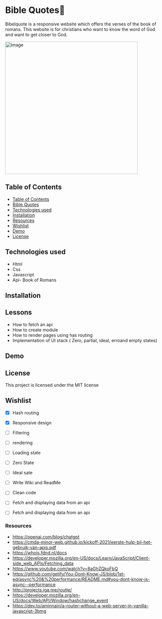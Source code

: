 

# Bible Quotes:book:


Bibelquote is a responsive website which offers the verses of the book of romans. This website is for christians who want to know the word of God and want to get closer to God. 

<img width="425" alt="image" src="https://user-images.githubusercontent.com/90154152/222978899-e9420d42-9918-451e-a090-1720c1eaafd4.png">


## Table of Contents
   * [Table of Contents](#table-of-contents)
   * [Bible Quotes](#bible-quotes)
   * [Technologies used](#technologies-used)
   * [Installation](#installation)
   * [Resources](#resources)
   * [Wishlist](#wishlist)
   * [Demo](#demo)
   * [License](#license)



## Technologies used
- Html 
- Css
- Javascript 
- Api- Book of Romans

## Installation



## Lessons 
- How to fetch an api 
- How to create module 
- How to render pages using has routing 
- Implementation of UI stack ( Zero, partial, ideal, erroand empty states)


## Demo


## License 

This project is licensed under the MIT license 



## Wishlist

- [X] Hash routing
- [X] Responsive design
- [ ] Filtering
- [ ] rendering
- [ ] Loading state
- [ ] Zero State
- [ ] Ideal sate 
- [ ] Write Wiki and ReadMe
- [ ] Clean code
- [ ] Fetch and displaying data from an api
- [ ] Fetch and displaying data from an api








### Resources
- https://openai.com/blog/chatgpt
- https://cmda-minor-web.github.io/kickoff-2021/eerste-hulp-bij-het-gebruik-van-apis.pdf
- https://whois.fdnd.nl/docs
- https://developer.mozilla.org/en-US/docs/Learn/JavaScript/Client-side_web_APIs/Fetching_data
- https://www.youtube.com/watch?v=8aGhZQkoFbQ
- https://github.com/getify/You-Dont-Know-JS/blob/1st-ed/async%20&%20performance/README.md#you-dont-know-js-async--performance
- http://projects.jga.me/routie/
- https://developer.mozilla.org/en-US/docs/Web/API/Window/hashchange_event
- https://dev.to/aminnairi/a-router-without-a-web-server-in-vanilla-javascript-3bmg


